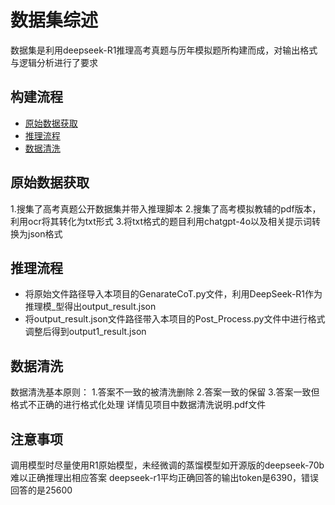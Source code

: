 # 数据集综述

数据集是利用deepseek-R1推理高考真题与历年模拟题所构建而成，对输出格式与逻辑分析进行了要求

## 构建流程

- [原始数据获取](#原始数据获取)
- [推理流程](#推理流程)
- [数据清洗](#数据清洗)

## 原始数据获取

1.搜集了高考真题公开数据集并带入推理脚本
2.搜集了高考模拟教辅的pdf版本，利用ocr将其转化为txt形式
3.将txt格式的题目利用chatgpt-4o以及相关提示词转换为json格式

## 推理流程

- 将原始文件路径导入本项目的GenarateCoT.py文件，利用DeepSeek-R1作为推理模_型得出output_result.json
- 将output_result.json文件路径带入本项目的Post_Process.py文件中进行格式调整后得到output1_result.json

## 数据清洗
数据清洗基本原则：
1.答案不一致的被清洗删除
2.答案一致的保留
3.答案一致但格式不正确的进行格式化处理
详情见项目中数据清洗说明.pdf文件

## 注意事项
调用模型时尽量使用R1原始模型，未经微调的蒸馏模型如开源版的deepseek-70b难以正确推理出相应答案
deepseek-r1平均正确回答的输出token是6390，错误回答的是25600
